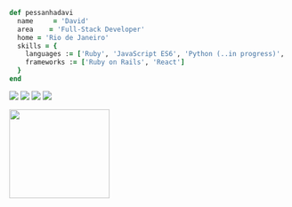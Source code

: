 ```ruby
def pessanhadavi
  name     = 'David'
  area    = 'Full-Stack Developer'
  home = 'Rio de Janeiro'
  skills = {
    languages := ['Ruby', 'JavaScript ES6', 'Python (..in progress)', 'HTML5', 'CSS3', 'SQL'],
    frameworks := ['Ruby on Rails', 'React']
  }
end
```

<p align="left">
  <a href="#" alt="Gmail">
  <img src="https://img.shields.io/badge/-Gmail-FF0000?style=flat-square&labelColor=FF0000&logo=gmail&logoColor=white&link=mailto:davidppessanha@gmail.com"/></a>

  <a href="#" alt="Linkedin">
  <img src="https://img.shields.io/badge/-Linkedin-0e76a8?style=flat-square&logo=Linkedin&logoColor=white&link=https://www.linkedin.com/in/david-pessanha-580891204/"/></a>

  <a href="#" alt="WhatsApp">
  <img src="https://img.shields.io/badge/-WhatsApp-25d366?style=flat-square&labelColor=25d366&logo=whatsapp&logoColor=white&link=https://api.whatsapp.com/send?phone=5521998863154"/></a>

  <a href="#" alt="Instagram">
  <img src="https://img.shields.io/badge/-Instagram-DF0174?style=flat-square&labelColor=DF0174&logo=instagram&logoColor=white&link=https://www.instagram.com/pessanhadavi/"/></a>
</p>

<img src="https://64.media.tumblr.com/1141fd65af16df19bd8059277dbc3e14/ef1bff50b608e930-6d/s400x600/8368ffbfb15ad6a62d23a5c335abe65e78e431f3.gif" width="180px" height="160px">
